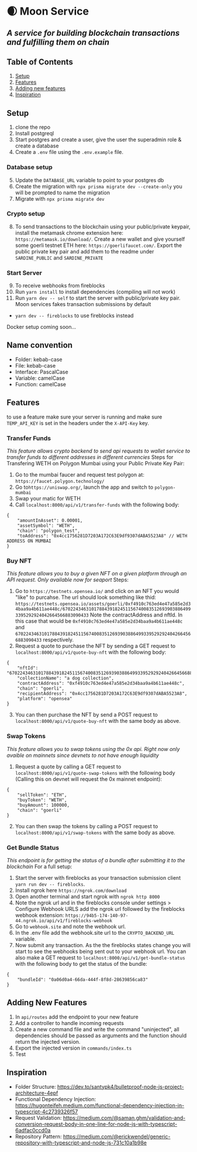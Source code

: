 # 🌒 Moon Service 
## _A service for building blockchain transactions and fulfilling them on chain_

## Table of Contents
1. [Setup](#setup)
2. [Features](#features)
3. [Adding new features](#adding-new-features)
4. [Inspiration](#inpiration)

## Setup
1. clone the repo
2. Install postgreql
3. Start postgres and create a user, give the user the superadmin role & create a database
4. Create a `.env` file using the `.env.example` file.

### Database setup
5. Update the `DATABASE_URL` variable to point to your postgres db
6. Create the migration with `npx prisma migrate dev --create-only` you will be prompted to name the migration
7. Migrate with `npx prisma migrate dev`

### Crypto setup
8. To send transactions to the blockchain using your public/private keypair, install the metamask chrome extension here: `https://metamask.io/download/`. Create a new wallet and give yourself some goerli testnet ETH here: `https://goerlifaucet.com/`. Export the public private key pair and add them to the readme under `SARDINE_PUBLIC` and `SARDINE_PRIVATE` 

### Start Server
9. To receive webhooks from fireblocks 
9. Run `yarn install` to install dependencies (compiling will not work)
10. Run `yarn dev -- self` to start the server with public/private key pair. Moon services fakes transaction submissions by default
  - `yarn dev -- fireblocks` to use fireblocks instead

Docker setup coming soon...

## Name convention

- Folder: kebab-case
- File: kebab-case
- Interface: PascalCase
- Variable: camelCase
- Function: camelCase

## Features
to use a feature make sure your server is running and make sure `TEMP_API_KEY` is set in the headers under the `X-API-Key` key.

### Transfer Funds
_This feature allows crypto backend to send api requests to wallet service to transfer funds to different addresses in different currencies_
Steps for Transfering WETH on Polygon Mumbai using your Public Private Key Pair:
1. Go to the mumbai faucer and request test polygon at: `https://faucet.polygon.technology/` 
2. Go to`https://uniswap.org/`, launch the app and switch to `polygon-mumbai`
3. Swap your matic for WETH
4. Call `localhost:8000/api/v1/transfer-funds` with the following body:
```
{
    "amountInAsset": 0.00001,
    "assetSymbol": "WETH",
    "chain": "polygon_test",
    "toAddress": "0x4cc1756281D7203A172C63E9df9307dABA5523A8" // WETH ADDRESS ON MUMBAI
}
```

### Buy NFT
_This feature allows you to buy a given NFT on a given platform through an API request. Only available now for seaport_
Steps:
1. Go to `https://testnets.opensea.io/` and click on an NFT you would "like" to purcahse. The url should look something like thid: `https://testnets.opensea.io/assets/goerli/0xf4910c763ed4e47a585e2d34baa9a4b611ae448c/67022434631017884391824511567400835126939038864993395292924042664566883090433` Note the contractAddress and nftId. In this case that would be `0xf4910c763ed4e47a585e2d34baa9a4b611ae448c` and `67022434631017884391824511567400835126939038864993395292924042664566883090433` respectively.
2. Request a quote to purchase the NFT by sending a GET request to `localhost:8000/api/v1/quote-buy-nft` with the following body:
```
{
    "nftId": "67022434631017884391824511567400835126939038864993395292924042664566883090433",
    "collectionName": "a dog collection",
    "contractAddress": "0xf4910c763ed4e47a585e2d34baa9a4b611ae448c",
    "chain": "goerli",
    "recipientAddress": "0x4cc1756281D7203A172C63E9df9307dABA5523A8",
    "platform": "opensea"
}
```
3. You can then purchase the NFT by send a POST request to `localhost:8000/api/v1/quote-buy-nft` with the same body as above.

### Swap Tokens
_This feature allows you to swap tokens using the 0x api. Right now only avaible on mainnets since devnets to not have enough liquidity_
1. Request a quote by calling a GET request to `localhost:8000/api/v1/quote-swap-tokens` with the following body (Calling this on devnet will request the 0x mainnet endpoint):
```
{
    "sellToken": "ETH",
    "buyToken": "WETH",
    "buyAmount": 100000,
    "chain": "goerli"
}
```
2. You can then swap the tokens by calling a POST request to `localhost:8000/api/v1/swap-tokens` with the same body as above.

### Get Bundle Status
_This endpoint is for getting the status of a bundle after submitting it to the blockchain_
For a full setup: 
1. Start the server with fireblocks as your transaction submission client `yarn run dev -- fireblocks`.
2. Install ngrok here `https://ngrok.com/download`
3. Open another terminal and start ngrok with `ngrok http 8000`
4. Note the ngrok url and in the fireblocks console under settings > Configure Webhook URLS add the ngrok url followed by the fireblocks webhook extension: `https://94b5-174-140-97-44.ngrok.io/api/v1/fireblocks-webhook`
5. Go to `webhook.site` and note the webhook url.
6. In the .env file add the webhook.site url to the `CRYPTO_BACKEND_URL` variable.
7. Now submit any transaction. As the the fireblocks states change you will start to see the webhooks being sent out to your webhook url. You can also make a GET request to `localhost:8000/api/v1/get-bundle-status` with the following body to get the status of the bundle:
```
{
    "bundleId": "0a06d0a4-66da-444f-8f8d-28639856ca83"
}
```

## Adding New Features
1. In `api/routes` add the endpoint to your new feature
2. Add a controller to handle incoming requests
3. Create a new command file and write the command "uninjected", all dependencies should be passed as arguments and the function should return the injected version.
4. Export the injected version in `commands/index.ts`
5. Test

## Inspiration
- Folder Structure: https://dev.to/santypk4/bulletproof-node-js-project-architecture-4epf
- Functional Dependency Injection: https://hugonteifeh.medium.com/functional-dependency-injection-in-typescript-4c2739326f57
- Request Validation: https://medium.com/@saman.ghm/validation-and-conversion-request-body-in-one-line-for-node-js-with-typescript-6adfac0ccd0a
- Repository Pattern: https://medium.com/@erickwendel/generic-repository-with-typescript-and-node-js-731c10a1b98e
